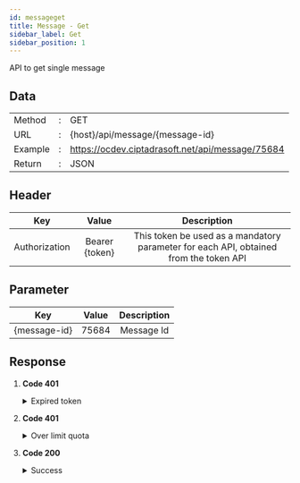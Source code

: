 ```yaml
---
id: messageget
title: Message - Get
sidebar_label: Get
sidebar_position: 1
---
```


API to get single message

## Data

|         |     |                                                  |
| ------- | --- | ------------------------------------------------ |
| Method  | :   | GET                                              |
| URL     | :   | {host}/api/message/{message-id}                  |
| Example | :   | https://ocdev.ciptadrasoft.net/api/message/75684 |
| Return  | :   | JSON                                             |

## Header

|      Key      |     Value      |                                      Description                                      |
| :-----------: | :------------: | :-----------------------------------------------------------------------------------: |
| Authorization | Bearer {token} | This token be used as a mandatory parameter for each API, obtained from the token API |

## Parameter

|     Key      | Value | Description |
| :----------: | :---: | :---------: |
| {message-id} | 75684 | Message Id  |

## Response

1. **Code 401**

    <details><summary>Expired token</summary><p>

   ```jsx title="Body"
   {
   	"_meta": {
   			"status": "ERROR",
   			"count": 1
   	},
   	"records": {
   			"errorCode": 401,
   			"userMessage": "Expired token",
   			"devMessage": null,
   			"more": null,
   			"applicationCode": null
   	}
   }
   ```

  </p></details>

2. **Code 401**

    <details><summary>Over limit quota</summary><p>

   ```jsx title="Body"
   {
   	"_meta": {
   			"status": "ERROR",
   			"count": 1
   	},
   	"records": {
   			"errorCode": 401,
        “userMessage": "time limit reached please try again tomorrow at 18:00 - 06:00",
   			"devMessage": "",
   			"more": null,
   			"applicationCode": ""
   	}
   }
   ```

  </p></details>

3. **Code 200**

     <details><summary>Success</summary><p>

   ```jsx title="Body"
   {
    "Id": "75702",
    "SiteId": "169",
    "ConnectionId": "584",
    "Subject": "Message subject",
    "Description": null,
    "Remarks": null,
    "Date": null,
    ...
    “Content”: { … },
    “Conversation”: { … },
    “Attachments: { … }
   }
   ```

  </p></details>
